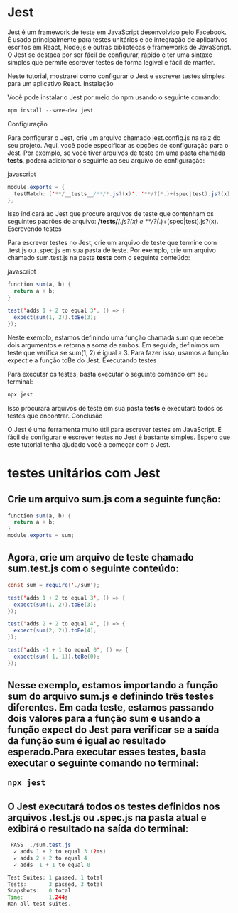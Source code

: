 # Jest


Jest é um framework de teste em JavaScript desenvolvido pelo Facebook. É usado principalmente para testes unitários e de integração de aplicativos escritos em React, Node.js e outras bibliotecas e frameworks de JavaScript. O Jest se destaca por ser fácil de configurar, rápido e ter uma sintaxe simples que permite escrever testes de forma legível e fácil de manter.

Neste tutorial, mostrarei como configurar o Jest e escrever testes simples para um aplicativo React.
Instalação

Você pode instalar o Jest por meio do npm usando o seguinte comando:


```java
npm install --save-dev jest
```
Configuração

Para configurar o Jest, crie um arquivo chamado jest.config.js na raiz do seu projeto. Aqui, você pode especificar as opções de configuração para o Jest. Por exemplo, se você tiver arquivos de teste em uma pasta chamada __tests__, poderá adicionar o seguinte ao seu arquivo de configuração:

javascript
```java
module.exports = {
  testMatch: ['**/__tests__/**/*.js?(x)', '**/?(*.)+(spec|test).js?(x)'],
};
```
Isso indicará ao Jest que procure arquivos de teste que contenham os seguintes padrões de arquivo: **/__tests__/**/*.js?(x) e **/?(*.)+(spec|test).js?(x).
Escrevendo testes

Para escrever testes no Jest, crie um arquivo de teste que termine com .test.js ou .spec.js em sua pasta de teste. Por exemplo, crie um arquivo chamado sum.test.js na pasta __tests__ com o seguinte conteúdo:

javascript

```java
function sum(a, b) {
  return a + b;
}
```

```java
test('adds 1 + 2 to equal 3', () => {
  expect(sum(1, 2)).toBe(3);
});
```
Neste exemplo, estamos definindo uma função chamada sum que recebe dois argumentos e retorna a soma de ambos. Em seguida, definimos um teste que verifica se sum(1, 2) é igual a 3. Para fazer isso, usamos a função expect e a função toBe do Jest.
Executando testes

Para executar os testes, basta executar o seguinte comando em seu terminal:

```java
npx jest
```
Isso procurará arquivos de teste em sua pasta __tests__ e executará todos os testes que encontrar.
Conclusão

O Jest é uma ferramenta muito útil para escrever testes em JavaScript. É fácil de configurar e escrever testes no Jest é bastante simples. Espero que este tutorial tenha ajudado você a começar com o Jest.

# testes unitários com Jest

<h2>Crie um arquivo sum.js com a seguinte função:</h2>

```java
function sum(a, b) {
  return a + b;
}
module.exports = sum;
```

<h2>Agora, crie um arquivo de teste chamado sum.test.js com o seguinte conteúdo:</h2>

```java
const sum = require('./sum');

test('adds 1 + 2 to equal 3', () => {
  expect(sum(1, 2)).toBe(3);
});

test('adds 2 + 2 to equal 4', () => {
  expect(sum(2, 2)).toBe(4);
});

test('adds -1 + 1 to equal 0', () => {
  expect(sum(-1, 1)).toBe(0);
});
```

<h2>Nesse exemplo, estamos importando a função sum do arquivo sum.js e definindo três testes diferentes. Em cada teste, estamos passando dois valores para a função sum e usando a função expect do Jest para verificar se a saída da função sum é igual ao resultado esperado.Para executar esses testes, basta executar o seguinte comando no terminal:</2>

```java
npx jest
```

<h2>O Jest executará todos os testes definidos nos arquivos .test.js ou .spec.js na pasta atual e exibirá o resultado na saída do terminal:</h2>

```java
 PASS  ./sum.test.js
  ✓ adds 1 + 2 to equal 3 (2ms)
  ✓ adds 2 + 2 to equal 4
  ✓ adds -1 + 1 to equal 0

Test Suites: 1 passed, 1 total
Tests:       3 passed, 3 total
Snapshots:   0 total
Time:        1.244s
Ran all test suites.
```
